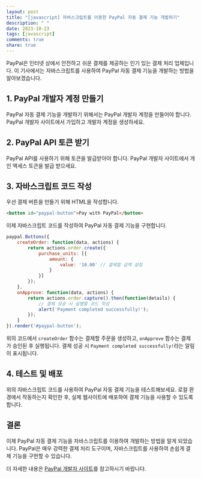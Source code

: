 ```yaml
---
layout: post
title: "[javascript] 자바스크립트를 이용한 PayPal 자동 결제 기능 개발하기"
description: " "
date: 2023-10-23
tags: [javascript]
comments: true
share: true
---
```


PayPal은 인터넷 상에서 안전하고 쉬운 결제를 제공하는 인기 있는 결제 처리 업체입니다. 이 기사에서는 자바스크립트를 사용하여 PayPal 자동 결제 기능을 개발하는 방법을 알아보겠습니다.

## 1. PayPal 개발자 계정 만들기

PayPal 자동 결제 기능을 개발하기 위해서는 PayPal 개발자 계정을 만들어야 합니다. PayPal 개발자 사이트에서 가입하고 개발자 계정을 생성하세요.

## 2. PayPal API 토큰 받기

PayPal API를 사용하기 위해 토큰을 발급받아야 합니다. PayPal 개발자 사이트에서 개인 액세스 토큰을 발급 받으세요.

## 3. 자바스크립트 코드 작성

우선 결제 버튼을 만들기 위해 HTML을 작성합니다.

```html
<button id="paypal-button">Pay with PayPal</button>
```

이제 자바스크립트 코드를 작성하여 PayPal 자동 결제 기능을 구현합니다.

```javascript
paypal.Buttons({
    createOrder: function(data, actions) {
        return actions.order.create({
            purchase_units: [{
                amount: {
                    value: '10.00' // 결제할 금액 설정
                }
            }]
        });
    },
    onApprove: function(data, actions) {
        return actions.order.capture().then(function(details) {
            // 결제 성공 시 실행할 코드 작성
            alert('Payment completed successfully!');
        });
    }
}).render('#paypal-button');
```

위의 코드에서 `createOrder` 함수는 결제할 주문을 생성하고, `onApprove` 함수는 결제가 승인된 후 실행됩니다. 결제 성공 시 `Payment completed successfully!`라는 알림이 표시됩니다.

## 4. 테스트 및 배포

위의 자바스크립트 코드를 사용하여 PayPal 자동 결제 기능을 테스트해보세요. 로컬 환경에서 작동하는지 확인한 후, 실제 웹사이트에 배포하여 결제 기능을 사용할 수 있도록 합니다.

## 결론

이제 PayPal 자동 결제 기능을 자바스크립트를 이용하여 개발하는 방법을 알게 되었습니다. PayPal은 매우 강력한 결제 처리 도구이며, 자바스크립트를 사용하여 손쉽게 결제 기능을 구현할 수 있습니다.

더 자세한 내용은 [PayPal 개발자 사이트](https://developer.paypal.com/)를 참고하시기 바랍니다.